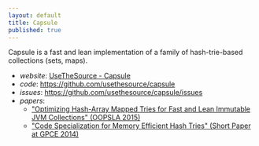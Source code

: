 ```yaml
---
layout: default
title: Capsule
published: true
---
```


Capsule is a fast and lean implementation of a family of hash-trie-based collections (sets, maps).

* *website*: [UseTheSource - Capsule](/projects/capsule)
* *code*: <https://github.com/usethesource/capsule>
* *issues*: <https://github.com/usethesource/capsule/issues>
* *papers*:
   * ["Optimizing Hash-Array Mapped Tries for Fast and Lean Immutable JVM Collections" (OOPSLA 2015)](http://michael.steindorfer.name/publications/oopsla15.pdf)
   * ["Code Specialization for Memory Efficient Hash Tries" (Short Paper at GPCE 2014)](http://michael.steindorfer.name/publications/gpce14.pdf)

